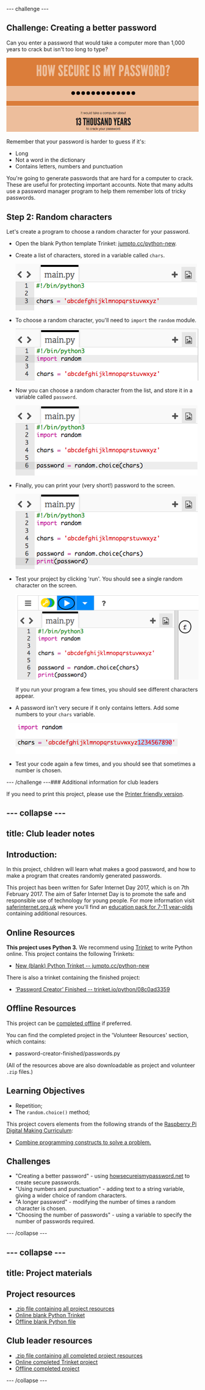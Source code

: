 --- challenge ---
## Challenge: Creating a better password
Can you enter a password that would take a computer more than 1,000 years to crack but isn't too long to type?

![screenshot](images/passwords-13000.png)

Remember that your password is harder to guess if it's:

+ Long
+ Not a word in the dictionary
+ Contains letters, numbers and punctuation

You're going to generate passwords that are hard for a computer to crack. These are useful for protecting important accounts. Note that many adults use a password manager program to help them remember lots of tricky passwords.


## Step 2: Random characters

Let's create a program to choose a random character for your password.



+ Open the blank Python template Trinket: <a href="http://jumpto.cc/python-new" target="_blank">jumpto.cc/python-new</a>. 
+ Create a list of characters, stored in a variable called `chars`.

	![screenshot](images/passwords-chars.png)

+ To choose a random character, you'll need to `import` the `random` module.

	![screenshot](images/passwords-import.png)

+ Now you can choose a random character from the list, and store it in a variable called `password`.

	![screenshot](images/passwords-choose.png)

+ Finally, you can print your (very short!) password to the screen.

	![screenshot](images/passwords-print.png)

+ Test your project by clicking 'run'. You should see a single random character on the screen.

	![screenshot](images/passwords-test-letters.png)

	If you run your program a few times, you should see different characters appear.

+ A password isn't very secure if it only contains letters. Add some numbers to your `chars` variable.

	![screenshot](images/passwords-numbers.png)

+ Test your code again a few times, and you should see that sometimes a number is chosen.




--- /challenge ---### Additional information for club leaders

If you need to print this project, please use the [Printer friendly version](https://projects.raspberry-pi.org/en/projects/password-generator/print).


--- collapse ---
---
title: Club leader notes
---


## Introduction:

In this project, children will learn what makes a good password, and how to make a program that creates randomly generated passwords.

This project has been written for Safer Internet Day 2017, which is on 7th February 2017. The aim of Safer Internet Day is to promote the safe and responsible use of technology for young people. For more information visit [saferinternet.org.uk](https://www.saferinternet.org.uk/) where you'll find an [education pack for 7-11 year-olds](https://d1afx9quaogywf.cloudfront.net/cdn/farfuture/_-EgL7dYtxtypvvDcNCE53bYE-OMfdH59vaJ5XPcoG4/mtime:1483547665/sites/default/files/SID2017%20Education%20Pack%20for%207-11%20year%20olds_0.zip) containing additional resources.

## Online Resources

__This project uses Python 3.__ We recommend using [Trinket](https://trinket.io/) to write Python online. This project contains the following Trinkets:

+ [New (blank) Python Trinket -- jumpto.cc/python-new](http://jumpto.cc/python-new)

There is also a trinket containing the finished project:

+ [‘Password Creator’ Finished -- trinket.io/python/08c0ad3359](https://trinket.io/python/08c0ad3359)

## Offline Resources
This project can be [completed offline](https://www.codeclubprojects.org/en-GB/resources/python-working-offline/) if preferred.

You can find the completed project in the 'Volunteer Resources' section, which contains:

+ password-creator-finished/passwords.py

(All of the resources above are also downloadable as project and volunteer `.zip` files.)

## Learning Objectives
+ Repetition;
+ The `random.choice()` method;

This project covers elements from the following strands of the [Raspberry Pi Digital Making Curriculum](http://rpf.io/curriculum):

+ [Combine programming constructs to solve a problem.](https://www.raspberrypi.org/curriculum/programming/builder)

## Challenges
+ "Creating a better password" - using <a href="https://howsecureismypassword.net/" target="_blank">howsecureismypassword.net</a> to create secure passwords.
+ "Using numbers and punctuation" - adding text to a string variable, giving a wider choice of random characters.
+ "A longer password" - modifying the number of times a random character is chosen.
+ "Choosing the number of passwords" - using a variable to specify the number of passwords required.

--- /collapse ---


--- collapse ---
---
title: Project materials
---
## Project resources
* [.zip file containing all project resources](resources/password-generator-resources.zip)
* [Online blank Python Trinket](http://jumpto.cc/python-new)
* [Offline blank Python file](resources/new-new.py)

## Club leader resources
* [.zip file containing all completed project resources](resources/password-generator-finished.zip)
* [Online completed Trinket project](https://trinket.io/python/08c0ad3359)
* [Offline completed project](resources/password-generator-finished-passwords.py)

--- /collapse ---